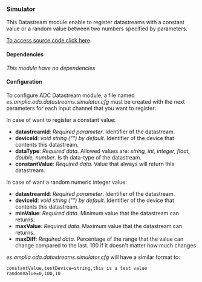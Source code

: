 ### Simulator

This Datastream module enable to register datastreams with a constant value or a random value between two numbers specified by parameters.

[To access source code click here](https://github.com/amplia-iiot/oda/tree/master/oda-datastreams/simulator).

#### Dependencies

_This module have no dependencies_

#### Configuration

To configure ADC Datastream module, a file named _es.amplia.oda.datastreams.simulator.cfg_ must be created with the next parameters 
for each input channel that you want to register:

In case of want to register a constant value:
* __datastreamId__: *Required parameter*. Identifier of the datastream.
* __deviceId__: *void string ("") by default*. Identifier of the device that contents this datastream.
* __dataType__: *Required data*. Allowed values are: *string, int, integer, float, double, number*. Is th data-type of the datastream.
* __constantValue__: *Required data*. Value that always will return this datastream.

In case of want a random numeric integer value:

* __datastreamId__: *Required parameter*. Identifier of the datastream.
* __deviceId__: *void string ("") by default*. Identifier of the device that contents this datastream.
* __minValue__: *Required data*. Minimum value that the datastream can returns.
* __maxValue__: *Required data*. Maximum value that the datastream can returns.
* __maxDiff__: *Required data*. Percentage of the range that the value can change compared to the last. 100 if it doesn't matter how much changes  

_es.amplia.oda.datastreams.simulator.cfg_ will have a similar format to:
```
constantValue,testDevice=string,this is a test value
randomValue=0,100,10
```